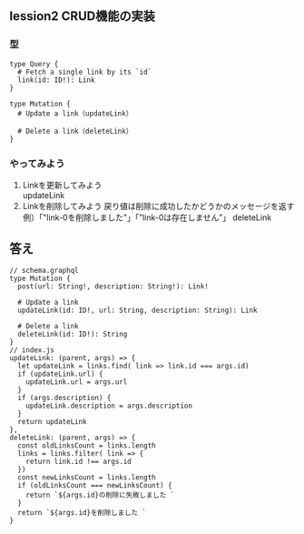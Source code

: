 ## lession2 CRUD機能の実装

### 型
```
type Query {
  # Fetch a single link by its `id`
  link(id: ID!): Link
}

type Mutation {
  # Update a link（updateLink）

  # Delete a link（deleteLink）
}
```


### やってみよう
1. Linkを更新してみよう  
updateLink
2. Linkを削除してみよう
戻り値は削除に成功したかどうかのメッセージを返す  
例）「"link-0を削除しました"」「”link-0は存在しません”」
deleteLink


## 答え




```
// schema.graphql
type Mutation {
  post(url: String!, description: String!): Link!
  
  # Update a link
  updateLink(id: ID!, url: String, description: String): Link

  # Delete a link
  deleteLink(id: ID!): String
}
// index.js
updateLink: (parent, args) => {
  let updateLink = links.find( link => link.id === args.id)
  if (updateLink.url) {
    updateLink.url = args.url
  }
  if (args.description) {
    updateLink.description = args.description
  }
  return updateLink
},
deleteLink: (parent, args) => {
  const oldLinksCount = links.length
  links = links.filter( link => {
    return link.id !== args.id
  })
  const newLinksCount = links.length
  if (oldLinksCount === newLinksCount) {
    return `${args.id}の削除に失敗しました ` 
  }
  return `${args.id}を削除しました ` 
}
```